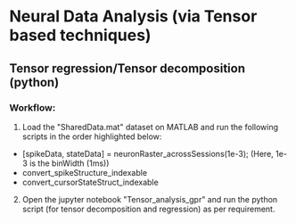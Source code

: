 # Neural Data Analysis (via Tensor based techniques)

## Tensor regression/Tensor decomposition (python)

### Workflow: 
1. Load the "SharedData.mat" dataset on MATLAB and run the following scripts in the order highlighted below:

 * [spikeData, stateData] = neuronRaster_acrossSessions(1e-3); (Here, 1e-3 is the binWidth (1ms))
 * convert_spikeStructure_indexable
 * convert_cursorStateStruct_indexable

2. Open the jupyter notebook "Tensor_analysis_gpr" and run the python script (for tensor decomposition and regression) as per requirement.

